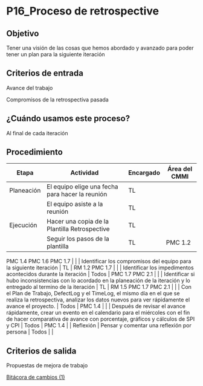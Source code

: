 # P16_Proceso de retrospective

## **Objetivo**

Tener una visión de las cosas que hemos abordado y avanzado para poder tener un plan para la siguiente iteración

## **Criterios de entrada**

Avance del trabajo

Compromisos de la retrospectiva pasada

## ¿Cuándo usamos este proceso?

Al final de cada iteración

## **Procedimiento**

| Etapa | Actividad | Encargado | Área del CMMI |
| --- | --- | --- | --- |
| Planeación | El equipo elige una fecha para hacer la reunión | TL |  |
|  | El equipo asiste a la reunión | TL |  |
| Ejecución | Hacer una copia de la Plantilla Retrospective | TL |  |
|  | Seguir los pasos de la plantilla | TL | PMC 1.2
PMC 1.4
PMC 1.6
PMC 1.7 |
|  | Identificar los compromisos del equipo para la siguiente iteración | TL | RM 1.2
PMC 1.7 |
|  | Identificar los impedimentos acontecidos durante la iteración | Todos | PMC 1.7
PMC 2.1 |
|  | Identificar si hubo inconsistencias con lo acordado en la planeación de la iteración y lo entregado al termino de la iteración | TL | RM 1.5
PMC 1.7
PMC 2.1 |
|  | Con el Plan de Trabajo, DefectLog y el TimeLog, el mismo día en el que se realiza la retrospectiva, analizar los datos nuevos para ver rápidamente el avance el proyecto. | Todos | PMC 1.4 |
|  | Después de revisar el avance rápidamente, crear un evento en el calendario para el miércoles con el fin de hacer comparativa de avance con porcentaje, gráficos y cálculos de SPI y CPI | Todos | PMC 1.4 |
| Reflexión | Pensar y comentar una reflexión por persona | Todos |  |

## **Criterios de salida**

Propuestas de mejora de trabajo

[Bitácora de cambios (1)](P16_Proceso%20de%20retrospective%209e356c5b62be47cb8cb563696a8e04da/Bita%CC%81cora%20de%20cambios%20(1)%20ddeab7a478e34ec4bfe0410eb06b33d1.csv)